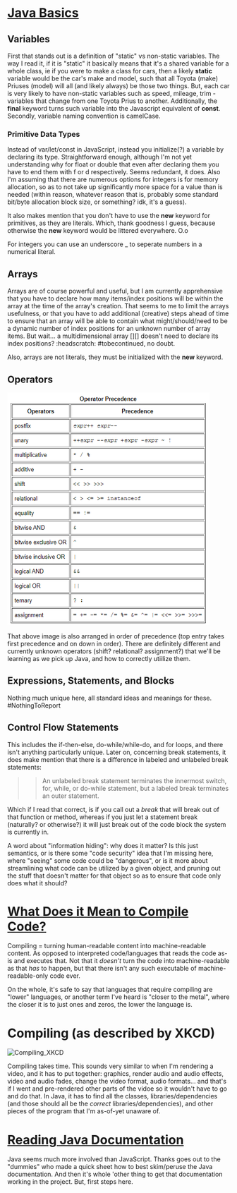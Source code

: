 # [Java Basics](https://docs.oracle.com/javase/tutorial/java/nutsandbolts/index.html)

## Variables

First that stands out is a definition of "static" vs non-static variables. The way I read it, if it is "static" it basically means that it's a shared variable for a whole class, ie if you were to make a class for cars, then a likely __static__ variable would be the car's make and model, such that all Toyota (make) Priuses (model) will all (and likely always) be those two things. But, each car is very likely to have non-static variables such as speed, mileage, trim - variables that change from one Toyota Prius to another. Additionally, the __final__ keyword turns such variable into the Javascript equivalent of __const__.
Secondly, variable naming convention is camelCase.

### Primitive Data Types

Instead of var/let/const in JavaScript, instead you initialize(?) a variable by declaring its type. Straightforward enough, although I'm not yet understanding why for float or double that even after declaring them you have to end them with f or d respectively. Seems redundant, it does.
Also I'm assuming that there are numerous options for integers is for memory allocation, so as to not take up significantly more space for a value than is needed (within reason, whatever reason that is, probably some standard bit/byte allocation block size, or something? idk, it's a guess).

It also makes mention that you don't have to use the __new__ keyword for primitives, as they are literals. Which, thank goodness I guess, because otherwise the __new__ keyword would be littered everywhere. O.o

For integers you can use an underscore _ to seperate numbers in a numerical literal.

## Arrays

Arrays are of course powerful and useful, but I am currently apprehensive that you have to declare how many items/index positions will be within the array at the time of the array's creation. That seems to me to limit the arrays usefulness, or that you have to add additional (creative) steps ahead of time to ensure that an array will be able to contain what might/should/need to be a dynamic number of index positions for an unknown number of array items. But wait... a multidimensional array [][] doesn't need to declare its index positions? :headscratch: #tobecontinued, no doubt.

Also, arrays are not literals, they must be initialized with the __new__ keyword.

## Operators

![Operators for Java](https://github.com/PVOBrien/reading-notes/blob/master/Java%20Operators.png?raw=true)

That above image is also arranged in order of precedence (top entry takes first precedence and on down in order). There are definitely different and currently unknown operators (shift? relational? assignment?) that we'll be learning as we pick up Java, and how to correctly utiilize them.

## Expressions, Statements, and Blocks

Nothing much unique here, all standard ideas and meanings for these. #NothingToReport

## Control Flow Statements

This includes the if-then-else, do-while/while-do, and for loops, and there isn't anything particularly unique. Later on, concerning break statements, it does make mention that there is a difference in labeled and unlabeled break statements:

>> An unlabeled break statement terminates the innermost switch, for, while, or do-while statement, but a labeled break terminates an outer statement.

Which if I read that correct, is if you call out a _break_ that will break out of that function or method, whereas if you just let a statement break (naturally? or otherwise?) it will just break out of the code block the system is currently in.




A word about "information hiding": why does it matter? Is this just semantics, or is there some "code security" idea that I'm missing here, where "seeing" some code could be "dangerous", or is it more about streamlining what code can be utilized by a given object, and pruning out the stuff that doesn't matter for that object so as to ensure that code only does what it should?


# [What Does it Mean to Compile Code?](https://www.reddit.com/r/explainlikeimfive/comments/233dq5/eli5_what_does_it_mean_to_compile_code/)

Compiling = turning human-readable content into machine-readable content. As opposed to interpreted code/languages that reads the code as-is and executes that. Not that it _doesn't_ turn the code into machine-readable as that _has_ to happen, but that there isn't any such executable of machine-readable-only code ever.

On the whole, it's safe to say that languages that require compiling are "lower" languages, or another term I've heard is "closer to the metal", where the closer it is to just ones and zeros, the lower the language is.

# Compiling (as described by XKCD)

![Compiling_XKCD](https://imgs.xkcd.com/comics/compiling.png)

Compiling takes time. This sounds very similar to when I'm rendering a video, and it has to put together: graphics, render audio and audio effects, video and audio fades, change the video format, audio formats... and that's if I went and pre-rendered other parts of the vidoe so it wouldn't have to go and do that. In Java, it has to find all the classes, libraries/dependencies (and those should all be the _correct_ libraries/dependencies), and other pieces of the program that I'm as-of-yet unaware of.

# [Reading Java Documentation](https://www.dummies.com/programming/java/making-sense-of-javas-api-documentation/)

Java seems much more involved than JavaScript. Thanks goes out to the "dummies" who made a quick sheet how to best skim/peruse the Java documentation. And then it's whole 'other thing to get that documentation working in the project. But, first steps here.
